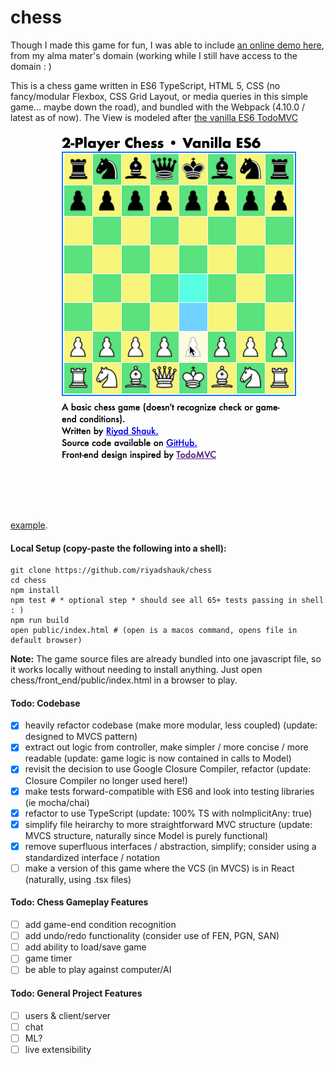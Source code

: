 # chess
Though I made this game for fun, I was able to include [an online demo here](http://web.engr.illinois.edu/~shauk2/), from my alma mater's domain (working while I still have access to the domain : )  

This is a chess game written in ES6 TypeScript, HTML 5, CSS (no fancy/modular Flexbox, CSS Grid Layout, or media queries in this simple game... maybe down the road), and bundled with the Webpack (4.10.0 / latest as of now). The View is modeled after [the vanilla ES6 TodoMVC example](http://todomvc.com/examples/vanilla-es6/).
![Chessplay GIF](chessplay.gif)  

#### Local Setup (copy-paste the following into a shell):
```shell
git clone https://github.com/riyadshauk/chess
cd chess
npm install
npm test # * optional step * should see all 65+ tests passing in shell : )
npm run build
open public/index.html # (open is a macos command, opens file in default browser)
```

**Note:** The game source files are already bundled into one javascript file, so it works locally without needing to install anything. Just open chess/front_end/public/index.html in a browser to play.  

#### Todo: Codebase
- [x] heavily refactor codebase (make more modular, less coupled) (update: designed to MVCS pattern)
- [x] extract out logic from controller, make simpler / more concise / more readable (update: game logic is now contained in calls to Model)
- [x] revisit the decision to use Google Closure Compiler, refactor (update: Closure Compiler no longer used here!)
- [x] make tests forward-compatible with ES6 and look into testing libraries (ie mocha/chai)
- [x] refactor to use TypeScript (update: 100% TS with noImplicitAny: true)
- [x] simplify file heirarchy to more straightforward MVC structure (update: MVCS structure, naturally since Model is purely functional)
- [x] remove superfluous interfaces / abstraction, simplify; consider using a standardized interface / notation
- [ ] make a version of this game where the VCS (in MVCS) is in React (naturally, using .tsx files)

#### Todo: Chess Gameplay Features
- [ ] add game-end condition recognition
- [ ] add undo/redo functionality (consider use of FEN, PGN, SAN)
- [ ] add ability to load/save game
- [ ] game timer
- [ ] be able to play against computer/AI

#### Todo: General Project Features
- [ ] users & client/server
- [ ] chat
- [ ] ML?
- [ ] live extensibility